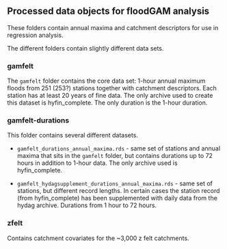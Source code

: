 ## Processed data objects for floodGAM analysis

These folders contain annual maxima and catchment descriptors for use in regression analysis.

The different folders contain slightly different data sets.


### gamfelt
The `gamfelt` folder contains the core data set: 1-hour annual maximum floods from 251 (253?) stations 
together with catchment descriptors. Each station has at least 20 years of fine data. 
The only archive used to create this dataset is hyfin_complete. The only duration is the 1-hour duration.


### gamfelt-durations
This folder contains several different datasets. 

 - `gamfelt_durations_annual_maxima.rds` - same set of stations and annual maxima that sits in 
  the `gamfelt` folder, but contains durations up to 72 hours in addition to 1-hour data. The only archive used is 
   hyfin_complete.
 
 - `gamfelt_hydagsupplement_durations_annual_maxima.rds` - same set of stations, but different record lengths. In certain
  cases the station record (from hyfin_complete) has been supplemented with daily data from the hydag archive. Durations from 1 hour to 72 hours.
 

### zfelt 
Contains catchment covariates for the ~3,000 z felt catchments. 

